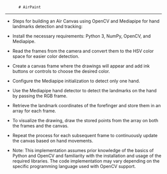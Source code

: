 
          # AirPaint                      
--------------------------------------------------------------------------------------------------------------------------------------------------------------------------------------------------------------------------
 
 * Steps for building an Air Canvas using OpenCV and Mediapipe for hand landmarks detection and tracking:

* Install the necessary requirements: Python 3, NumPy, OpenCV, and Mediapipe.
* Read the frames from the camera and convert them to the HSV color space for easier color detection.
* Create a canvas frame where the drawings will appear and add ink buttons or controls to choose the desired color.
* Configure the Mediapipe initialization to detect only one hand.
* Use the Mediapipe hand detector to detect the landmarks on the hand by passing the RGB frame.
* Retrieve the landmark coordinates of the forefinger and store them in an array for each frame.
* To visualize the drawing, draw the stored points from the array on both the frames and the canvas.
* Repeat the process for each subsequent frame to continuously update the canvas based on hand movements.
* Note: This implementation assumes prior knowledge of the basics of Python and OpenCV and familiarity with the installation and usage of the required libraries. The code implementation may vary depending on the specific programming language used with OpenCV support.
